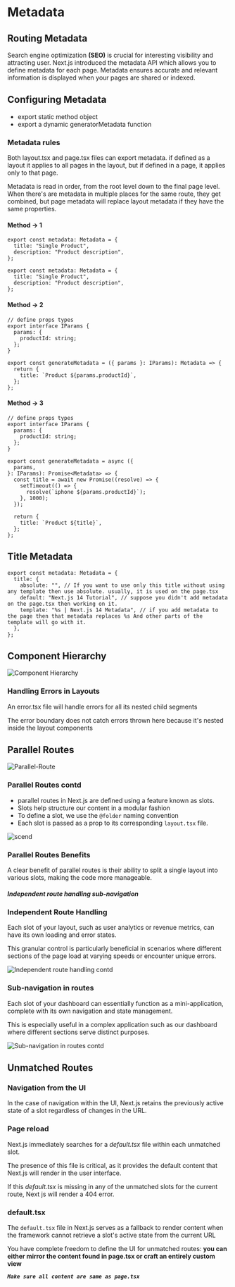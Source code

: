 # Metadata

## Routing Metadata

Search engine optimization **(SEO)** is crucial for interesting visibility and attracting user.
Next.js introduced the metadata API which allows you to define metadata for each page.
Metadata ensures accurate and relevant information is displayed when your pages are shared or indexed.

## Configuring Metadata

- export static method object
- export a dynamic generatorMetadata function

### Metadata rules

Both layout.tsx and page.tsx files can export metadata. if defined as a layout it applies to all pages in the layout, but if defined in a page, it applies only to that page.

Metadata is read in order, from the root level down to the final page level.
When there's are metadata in multiple places for the same route, they get combined, but page metadata will replace layout metadata if they have the same properties.

#### Method -> 1

```tsx
export const metadata: Metadata = {
  title: "Single Product",
  description: "Product description",
};
```

```tsx
export const metadata: Metadata = {
  title: "Single Product",
  description: "Product description",
};
```

#### Method -> 2

```tsx
// define props types
export interface IParams {
  params: {
    productId: string;
  };
}

export const generateMetadata = ({ params }: IParams): Metadata => {
  return {
    title: `Product ${params.productId}`,
  };
};
```

#### Method -> 3

```tsx
// define props types
export interface IParams {
  params: {
    productId: string;
  };
}

export const generateMetadata = async ({
  params,
}: IParams): Promise<Metadata> => {
  const title = await new Promise((resolve) => {
    setTimeout(() => {
      resolve(`iphone ${params.productId}`);
    }, 1000);
  });

  return {
    title: `Product ${title}`,
  };
};
```

## Title Metadata

```tsx
export const metadata: Metadata = {
  title: {
    absolute: "", // If you want to use only this title without using any template then use absolute. usually, it is used on the page.tsx
    default: "Next.js 14 Tutorial", // suppose you didn't add metadata on the page.tsx then working on it.
    template: "%s | Next.js 14 Metadata", // if you add metadata to the page then that metadata replaces %s And other parts of the template will go with it.
  },
};
```

## Component Hierarchy

![Component Hierarchy](https://github.com/Shahriyar-Hosen/explore-Next-14/assets/96829173/188a962e-5b2b-4580-bca4-5e662522aba8)

### Handling Errors in Layouts

An error.tsx file will handle errors for all its nested child segments

The error boundary does not catch errors thrown here because it's nested inside the layout components

## Parallel Routes

![Parallel-Route](https://github.com/Shahriyar-Hosen/explore-Next-14/assets/96829173/5e3a596c-c372-432e-bda4-b83f587c1796)

### Parallel Routes contd

- parallel routes in Next.js are defined using a feature known as slots.
- Slots help structure our content in a modular fashion
- To define a slot, we use the `@folder` naming convention
- Each slot is passed as a prop to its corresponding `layout.tsx` file.

![scend](https://github.com/Shahriyar-Hosen/explore-Next-14/assets/96829173/f09a1e71-c748-4604-b857-22abb42d723c)

### Parallel Routes Benefits

A clear benefit of parallel routes is their ability to split a single layout into various slots, making the code more manageable.

##### Independent route handling **sub-navigation**

### Independent Route Handling

Each slot of your layout, such as user analytics or revenue metrics, can have its own loading and error states.

This granular control is particularly beneficial in scenarios where different sections of the page load at varying speeds or encounter unique errors.

![Independent route handling contd](https://github.com/Shahriyar-Hosen/explore-Next-14/assets/96829173/4f7278fb-dfc4-4705-bea6-3903c57a836d)

### Sub-navigation in routes

Each slot of your dashboard can essentially function as a mini-application, complete with its own navigation and state management.

This is especially useful in a complex application such as our dashboard where different sections serve distinct purposes.

![Sub-navigation in routes contd](https://github.com/Shahriyar-Hosen/explore-Next-14/assets/96829173/1456330d-3ad0-4826-9352-f8d0f3b75d0e)

## Unmatched Routes

### Navigation from the UI

In the case of navigation within the UI, Next.js retains the previously active state of a slot regardless of changes in the URL.

### Page reload

Next.js immediately searches for a _default.tsx_ file within each unmatched slot.

The presence of this file is critical, as it provides the default content that Next.js will render in the user interface.

If this _default.tsx_ is missing in any of the unmatched slots for the current route, Next js will render a 404 error.

### **default.tsx**

The `default.tsx` file in Next.js serves as a fallback to render content when the framework cannot retrieve a slot's active state from the current URL

You have complete freedom to define the UI for unmatched routes: **you can either mirror the content found in page.tsx or craft an entirely custom view**

**_`Make sure all content are same as page.tsx`_**
